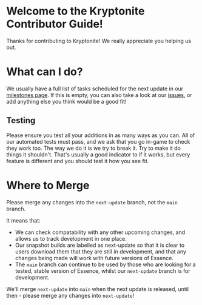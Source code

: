 # Welcome to the Kryptonite Contributor Guide!
Thanks for contributing to Kryptonite! We really appreciate you helping us out.

# What can I do?
We usually have a full list of tasks scheduled for the next update in our [milestones page](https://github.com/LewMC/Kryptonite/milestones).
If this is empty, you can also take a look at our [issues](https://github.com/LewMC/Kryptonite/issues), or add anything else you think would be a good fit!

## Testing
Please ensure you test all your additions in as many ways as you can.
All of our automated tests must pass, and we ask that you go in-game to check they work too.
The way we do it is we try to break it.
Try to make it do things it shouldn't.
That's usually a good indicator to if it works, but every feature is different and you should test it how you see fit.

# Where to Merge
Please merge any changes into the `next-update` branch, not the `main` branch.

It means that:
- We can check compatability with any other upcoming changes, and allows us to track development in one place.
- Our snapshot builds are labelled as next-update so that it is clear to users download them that they are still in development, and that any changes being made will work with future versions of Essence.
- The `main` branch can continue to be used by those who are looking for a tested, stable version of Essence, whilst our `next-update` branch is for development.

We'll merge `next-update` into `main` when the next update is released, until then - please merge any changes into `next-update`!
